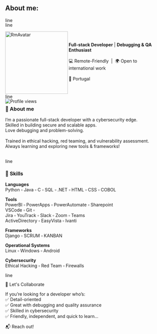 ## About me:
<img src="https://github.com/RmGarden/RmGarden/blob/main/Assests/line.png" alt="line" width="800" height="15"/>

<img src="https://github.com/RmGarden/RmGarden/blob/main/Assests/line.png" alt="line" width="800" height="15"/>

 <p float="center">
  <img src="https://github.com/RmGarden/RRmGarden/blob/main/Assests/rm_agit1.png" alt="RmAvatar" width="200" align="left"/>
  <br><br><b>Full-stack Developer</b> | <b>Debugging & QA Enthusiast</b><br><br>
  💻 Remote-Friendly &nbsp;|&nbsp; 🌍 Open to international work<br><br>
  📍 Portugal &nbsp;&nbsp; 
  <img></img> 
 </p>

 <img src="https://github.com/RmGarden/RmGarden/blob/main/Assests/line.png" alt="line" width="800" height="15"/>
 <img src="https://komarev.com/ghpvc/?username=RmGarden&label=VIEWS&color=brightgreen&style=plastic" alt="Profile views" align="left"/><br>
 <h3>🌿 About me</h3>
 <p>
 I’m a passionate full-stack developer with a cybersecurity edge.  <br>
 Skilled in building secure and scalable apps. <br> 
 Love debugging and problem-solving. <br><br> 
 Trained in ethical hacking, red teaming, and vulnerability assessment. <br>
 Always learning and exploring new tools & frameworks!<br>
 </p><br>
<img src="https://github.com/RmGarden/RmGarden/blob/main/Assests/line.png" alt="line" width="800" height="15"/>

<h3>🌱 Skills</h3>
<p>
<b>Languages</b> <br>
 Python ▫ Java ▫ C ▫ SQL ▫ .NET ▫ HTML ▫ CSS ▫ COBOL<br>
 
<b>Tools</b><br>
PowerBI ▫ PowerApps ▫ PowerAutomate ▫ Sharepoint <br>
VSCode ▫ Git ▫ <br>
Jira ▫ YouTrack ▫ Slack ▫ Zoom ▫ Teams <br>
ActiveDirectory ▫ EasyVista ▫ Ivanti <br>

<b>Frameworks</b> <br>
Django ▫ SCRUM ▫ KANBAN <br>

<b>Operational Systems</b>  <br>
Linux ▫ Windows ▫ Android <br>

<b>Cybersecurity</b>  <br>
Ethical Hacking ▫ Red Team ▫ Firewalls  <br>
</p>
<img src="https://github.com/RmGarden/RmGarden/blob/main/Assests/line.png" alt="line" width="800" height="15"/>

🤝 Let's Collaborate<br>

If you’re looking for a developer who’s:<br>
✅ Detail-oriented<br>
✅ Great with debugging and quality assurance<br>
✅ Skilled in cybersecurity<br>
✅ Friendly, independent, and quick to learn...<br>

📬 Reach out! <br>
 </p>
</div>
